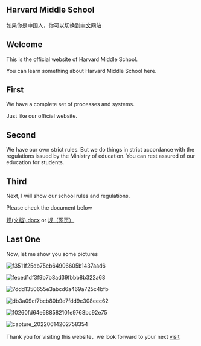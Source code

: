 ## Harvard Middle School






如果你是中国人，你可以切换到[中文](https://nzw0906.github.io/1/)网站 




## Welcome
This is the official website of Harvard Middle School.

You can learn something about Harvard Middle School here.

## First 
We have a complete set of processes and systems.

Just like our official website.

## Second
We have our own strict rules.
But we do things in strict accordance with the regulations issued by the Ministry of education. You can rest assured of our education for students.

## Third 
Next, I will show our school rules and regulations.

Please check the document below

[规(文档).docx](https://github.com/Nzw0906/0/files/8378560/default.docx) or [规（网页）](https://stmarysstclairorg-my.sharepoint.com/:w:/g/personal/qe2113_office-365_works/ESD1dGP-g-RLkwoYZIsGSb0B1LaMjfcf8O9QaZqLp0viFA?e=lRhpgk)

## Last One
Now, let me show you some pictures


![f3511f25db75eb64906605b1437aad6](https://user-images.githubusercontent.com/91320006/160787993-106df689-4e48-4f4d-a4db-ec489f1c36fa.png)



![feced1df3f9b7b8ad39fbbb8b322a68](https://user-images.githubusercontent.com/91320006/160788022-a30d59af-7b9a-4f9c-ad2e-f9c9db1818c1.png)



![7ddd1350655e3abcd6a469a725c4bfb](https://user-images.githubusercontent.com/91320006/160798001-b102dc01-b2e1-4239-9aaa-590cc9cf9276.png)


![db3a09cf7bcb80b9e7fdd9e308eec62](https://user-images.githubusercontent.com/91320006/160798023-437ccea1-a409-4307-baf9-d2bd24da7039.png)


![10260fd64e688582101e9768bc92e75](https://user-images.githubusercontent.com/91320006/160798057-cedcd9a9-5e28-441c-9351-eeeb66e78525.png)


![capture_20220614202758354](https://user-images.githubusercontent.com/91320006/173597972-989f6591-45a2-4676-91a9-82404a98e5bb.jpg)




Thank you for visiting this website，we look forward to your next [visit](https://nzw0906.github.io/4/)


